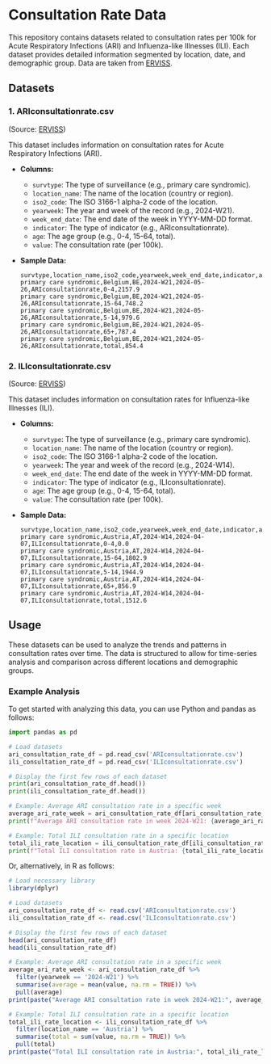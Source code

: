 # Consultation Rate Data

This repository contains datasets related to consultation rates per 100k for Acute Respiratory Infections (ARI) and Influenza-like Illnesses (ILI). Each dataset provides detailed information segmented by location, date, and demographic group.
Data are taken from [ERVISS](https://erviss.org/).

## Datasets

### 1. ARIconsultationrate.csv
(Source: [ERVISS](https://github.com/EU-ECDC/Respiratory_viruses_weekly_data/blob/main/data/ILIARIRates.csv))

This dataset includes information on consultation rates for Acute Respiratory Infections (ARI).

- **Columns:**
  - `survtype`: The type of surveillance (e.g., primary care syndromic).
  - `location_name`: The name of the location (country or region).
  - `iso2_code`: The ISO 3166-1 alpha-2 code of the location.
  - `yearweek`: The year and week of the record (e.g., 2024-W21).
  - `week_end_date`: The end date of the week in YYYY-MM-DD format.
  - `indicator`: The type of indicator (e.g., ARIconsultationrate).
  - `age`: The age group (e.g., 0-4, 15-64, total).
  - `value`: The consultation rate (per 100k).

- **Sample Data:**
  ```csv
  survtype,location_name,iso2_code,yearweek,week_end_date,indicator,age,value
  primary care syndromic,Belgium,BE,2024-W21,2024-05-26,ARIconsultationrate,0-4,2157.9
  primary care syndromic,Belgium,BE,2024-W21,2024-05-26,ARIconsultationrate,15-64,748.2
  primary care syndromic,Belgium,BE,2024-W21,2024-05-26,ARIconsultationrate,5-14,979.6
  primary care syndromic,Belgium,BE,2024-W21,2024-05-26,ARIconsultationrate,65+,787.4
  primary care syndromic,Belgium,BE,2024-W21,2024-05-26,ARIconsultationrate,total,854.4
  ```

### 2. ILIconsultationrate.csv
(Source: [ERVISS](https://github.com/EU-ECDC/Respiratory_viruses_weekly_data/blob/main/data/ILIARIRates.csv))

This dataset includes information on consultation rates for Influenza-like Illnesses (ILI).

- **Columns:**
  - `survtype`: The type of surveillance (e.g., primary care syndromic).
  - `location_name`: The name of the location (country or region).
  - `iso2_code`: The ISO 3166-1 alpha-2 code of the location.
  - `yearweek`: The year and week of the record (e.g., 2024-W14).
  - `week_end_date`: The end date of the week in YYYY-MM-DD format.
  - `indicator`: The type of indicator (e.g., ILIconsultationrate).
  - `age`: The age group (e.g., 0-4, 15-64, total).
  - `value`: The consultation rate (per 100k).

- **Sample Data:**
  ```csv
  survtype,location_name,iso2_code,yearweek,week_end_date,indicator,age,value
  primary care syndromic,Austria,AT,2024-W14,2024-04-07,ILIconsultationrate,0-4,0.0
  primary care syndromic,Austria,AT,2024-W14,2024-04-07,ILIconsultationrate,15-64,1802.9
  primary care syndromic,Austria,AT,2024-W14,2024-04-07,ILIconsultationrate,5-14,1944.9
  primary care syndromic,Austria,AT,2024-W14,2024-04-07,ILIconsultationrate,65+,856.9
  primary care syndromic,Austria,AT,2024-W14,2024-04-07,ILIconsultationrate,total,1512.6
  ```

## Usage

These datasets can be used to analyze the trends and patterns in consultation rates over time. The data is structured to allow for time-series analysis and comparison across different locations and demographic groups.

### Example Analysis

To get started with analyzing this data, you can use Python and pandas as follows:

```python
import pandas as pd

# Load datasets
ari_consultation_rate_df = pd.read_csv('ARIconsultationrate.csv')
ili_consultation_rate_df = pd.read_csv('ILIconsultationrate.csv')

# Display the first few rows of each dataset
print(ari_consultation_rate_df.head())
print(ili_consultation_rate_df.head())

# Example: Average ARI consultation rate in a specific week
average_ari_rate_week = ari_consultation_rate_df[ari_consultation_rate_df['yearweek'] == '2024-W21']['value'].mean()
print(f"Average ARI consultation rate in week 2024-W21: {average_ari_rate_week}")

# Example: Total ILI consultation rate in a specific location
total_ili_rate_location = ili_consultation_rate_df[ili_consultation_rate_df['location_name'] == 'Austria']['value'].sum()
print(f"Total ILI consultation rate in Austria: {total_ili_rate_location}")
```

Or, alternatively, in R as follows:
```R
# Load necessary library
library(dplyr)

# Load datasets
ari_consultation_rate_df <- read.csv('ARIconsultationrate.csv')
ili_consultation_rate_df <- read.csv('ILIconsultationrate.csv')

# Display the first few rows of each dataset
head(ari_consultation_rate_df)
head(ili_consultation_rate_df)

# Example: Average ARI consultation rate in a specific week
average_ari_rate_week <- ari_consultation_rate_df %>% 
  filter(yearweek == '2024-W21') %>% 
  summarise(average = mean(value, na.rm = TRUE)) %>% 
  pull(average)
print(paste("Average ARI consultation rate in week 2024-W21:", average_ari_rate_week))

# Example: Total ILI consultation rate in a specific location
total_ili_rate_location <- ili_consultation_rate_df %>% 
  filter(location_name == 'Austria') %>% 
  summarise(total = sum(value, na.rm = TRUE)) %>% 
  pull(total)
print(paste("Total ILI consultation rate in Austria:", total_ili_rate_location))
```
